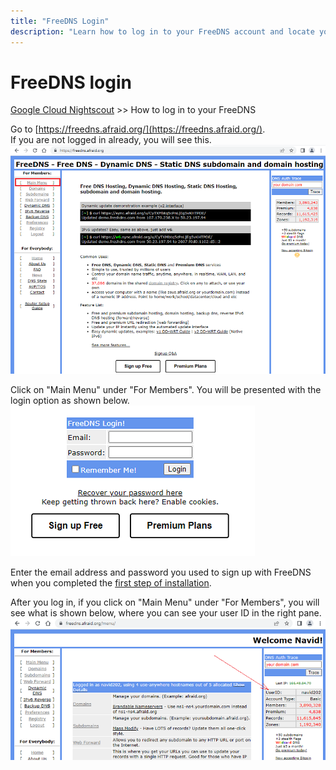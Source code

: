 ```yaml
---
title: "FreeDNS Login"
description: "Learn how to log in to your FreeDNS account and locate your user ID for Google Cloud Nightscout. Includes step-by-step instructions and documentation to help maintain your Nightscout setup."
---
```


# FreeDNS login  
[Google Cloud Nightscout](../) >> How to log in to your FreeDNS  
  
Go to [https://freedns.afraid.org/](https://freedns.afraid.org/).  
If you are not logged in already, you will see this.  
![FreeDNSPage](./images/FreeDNSPage.png)  
  
Click on "Main Menu" under "For Members".  You will be presented with the login option as shown below.  
![FreeDNS_Login](./images/FreeDNS_Login.png)  
  
Enter the email address and password you used to sign up with FreeDNS when you completed the [first step of installation](./FreeDNS.md).  

After you log in, if you click on "Main Menu" under "For Members", you will see what is shown below, where you can see your user ID in the right pane.  
![FreeDNS_LoggedIn](./images/FreeDNS_LoggedIn.png)  
  

